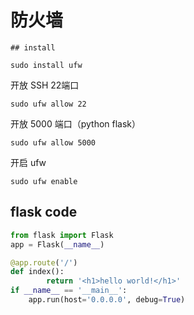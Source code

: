 # 防火墙

	## install

`sudo install ufw`

开放 SSH 22端口

`sudo ufw allow 22`

开放 5000 端口（python flask）

`sudo ufw allow 5000`

开启 ufw

`sudo ufw enable`

## flask code

```python
from flask import Flask
app = Flask(__name__)

@app.route('/')
def index():
		return '<h1>hello world!</h1>'
if __name__ == '__main__':
    app.run(host='0.0.0.0', debug=True)
```

